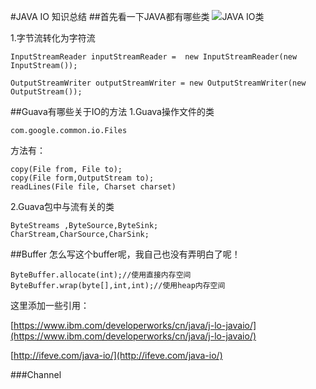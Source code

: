 #JAVA IO 知识总结
##首先看一下JAVA都有哪些类
![JAVA IO类](http://www.dxiaoran.com/image/java-io.png)

1.字节流转化为字符流

```
InputStreamReader inputStreamReader =  new InputStreamReader(new InputStream());

OutputStreamWriter outputStreamWriter = new OutputStreamWriter(new OutputStream());
```
##Guava有哪些关于IO的方法
1.Guava操作文件的类

`com.google.common.io.Files`

方法有：

```
copy(File from, File to);
copy(File form,OutputStream to);
readLines(File file, Charset charset)

```
2.Guava包中与流有关的类

```
ByteStreams ,ByteSource,ByteSink;
CharStream,CharSource,CharSink;
```
##Buffer
怎么写这个buffer呢，我自己也没有弄明白了呢！

```
ByteBuffer.allocate(int);//使用直接内存空间
ByteBuffer.wrap(byte[],int,int);//使用heap内存空间
```
 

这里添加一些引用：

[https://www.ibm.com/developerworks/cn/java/j-lo-javaio/](https://www.ibm.com/developerworks/cn/java/j-lo-javaio/)

[http://ifeve.com/java-io/](http://ifeve.com/java-io/)

###Channel

```

```
